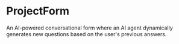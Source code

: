 # ProjectForm
An AI-powered conversational form where an AI agent dynamically generates new questions based on the user's previous answers.
